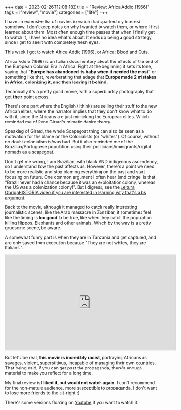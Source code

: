 +++ 
date = 2023-02-26T12:08:18Z
title = "Review: Africa Addio (1966)"
tags = ["review", "movie"]
categories = ["life"]
+++

I have an extensive list of movies to watch that sparked my interest somehow.
I don't keep notes on why I wanted to watch them, or where I first learned about them.
Most often enough time passes that when I finally get to watch it, I have no idea what's about.
It ends up being a good strategy, since I get to see it with completely fresh eyes.

This week I got to watch Africa Addio (1996), or Africa: Blood and Guts.


Africa Addio (1966) is an Italian documentary about the effects of the end of the
European Colonial Era in Africa. Right at the beginning it sets its tone, saying that **"Europe has abandoned its baby when it needed the most"** or something like that, reverberating that adage that **Europe made 2 mistakes in Africa: colonizing it, and then leaving it behind.**

Technically it's a pretty good movie, with a superb artsy photography that get **their** point across.


There's one part where the English (I think) are selling their stuff to the new
African elites, where the narrator implies that they don't know what to do with it, since
the Africans are just mimicking the European elites. Which reminded me of Rene Girard's mimetic desire theory.

Speaking of Girard, the whole Scapegoat thing can also be seen as a motivation for the blame on the Colonialists (or "whites").
Of course, without no doubt colonialism is/was bad. But it also reminded me of the Brazilian/Portuguese population using their politicians/immigrants/digital nomads as a scapegoat.

Don't get me wrong, I am Brazilian, with black AND indigenous ascendency, so I understand how the past affects us. However, there's a point we need to be more realistic and stop blaming everything on the past and start focusing on future. One common argument I often hear (and cringe) is that "Brazil never had a chance because it was an exploitation colony, whereas the US was a colonization colony!". But I digress, see the [Leitura ObrigaHISTÓRIA video if you are interested in learning why that's a bs argument](https://www.youtube.com/watch?v=EL9DsgRbUiI).

Back to the movie, although it managed to catch really interesting journalistic scenes, like the Arab massacre in Zanzibar, it sometimes feel like the timing is **too good** to be true, like when they catch the population killing Hippos, Elephants and other animals.
Which by the way is a pretty gruesome scene, be aware.

A somewhat funny part is when they are in Tanzania and get captured, and are only saved from
execution because "They are not whites, they are Italians!".

<iframe width="560" height="315" src="https://www.youtube.com/embed/wyLCd6_r0yU" title="YouTube video player" frameborder="0" allow="accelerometer; autoplay; clipboard-write; encrypted-media; gyroscope; picture-in-picture; web-share" allowfullscreen></iframe>


But let's be real, **this movie is incredibly racist**, portraying Africans as savages, violent, superstitious, incapable of managing their own countries. That being said, if you can get past the propaganda, there's enough material to make you reflect for a long time.

My final review is **I liked it, but would not watch again**. I don't recommend for the non-mature audience, more susceptible to propaganda. I don't want to lose more friends to the alt-right :)

There's some versions floating on [Youtube](https://www.youtube.com/watch?v=_Fm464VmtPc) if you want to watch it.

